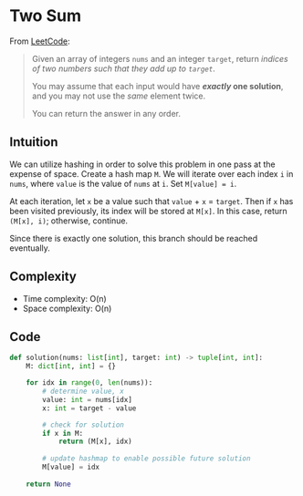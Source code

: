 # Two Sum

From [LeetCode](https://leetcode.com/problems/two-sum/description/):

> Given an array of integers `nums` and an integer `target`, return *indices of two numbers such that they add up to `target`*.
> 
> You may assume that each input would have ***exactly* one solution**, and you may not use the *same* element twice.
> 
> You can return the answer in any order.

## Intuition

We can utilize hashing in order to solve this problem in one pass at the expense of space. Create a hash map `M`. We will iterate over each index `i` in `nums`, where `value` is the value of `nums` at `i`. Set `M[value] = i`.

At each iteration, let `x` be a value such that `value` + `x` = `target`. Then if `x` has been visited previously, its index will be stored at `M[x]`. In this case, return `(M[x], i)`; otherwise, continue.

Since there is exactly one solution, this branch should be reached eventually.

## Complexity

- Time complexity: O(n)
- Space complexity: O(n)

## Code

```python
def solution(nums: list[int], target: int) -> tuple[int, int]:
    M: dict[int, int] = {}

    for idx in range(0, len(nums)):
        # determine value, x
        value: int = nums[idx]
        x: int = target - value

        # check for solution
        if x in M:
            return (M[x], idx)
        
        # update hashmap to enable possible future solution
        M[value] = idx
    
    return None
```
